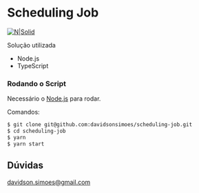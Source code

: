 # Scheduling Job

[![N|Solid](http://davidsonsimoes.com.br/images/logo2.png)](http://davidsonsimoes.com.br/)

Solução utilizada

  - Node.js
  - TypeScript

### Rodando o Script

Necessário o [Node.js](https://nodejs.org/) para rodar.

Comandos:

```sh
$ git clone git@github.com:davidsonsimoes/scheduling-job.git
$ cd scheduling-job
$ yarn
$ yarn start
```

Dúvidas
----

davidson.simoes@gmail.com
